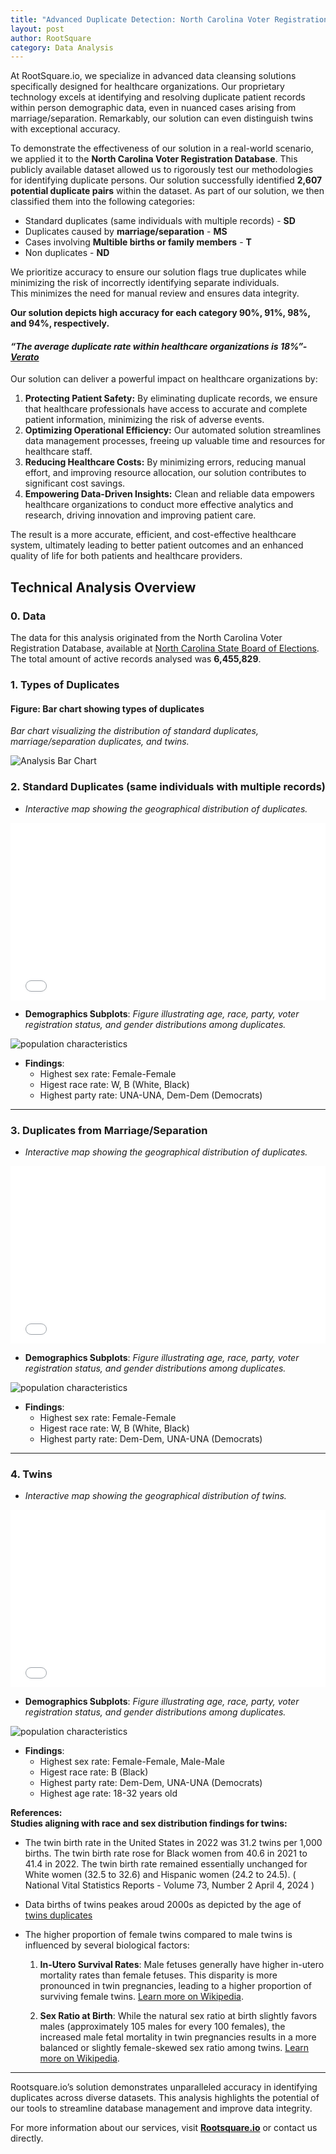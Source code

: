 ```yaml
---
title: "Advanced Duplicate Detection: North Carolina Voter Registration Database Analysis"
layout: post
author: RootSquare
category: Data Analysis
---
```



At RootSquare.io, we specialize in advanced data cleansing solutions specifically designed for healthcare organizations. Our proprietary technology excels at identifying and resolving duplicate patient records within person demographic data, even in nuanced cases arising from marriage/separation. Remarkably, our solution can even distinguish twins with exceptional accuracy.
    
     

To demonstrate the effectiveness of our solution in a real-world scenario, we applied it to the **North Carolina Voter Registration Database**. This publicly available dataset allowed us to rigorously test our methodologies for identifying duplicate persons. Our solution successfully identified **2,607 potential duplicate pairs** within the dataset. As part of our solution, we then classified them into the following categories:

- Standard duplicates (same individuals with multiple records)  - **SD**
- Duplicates caused by **marriage/separation**  - **MS**
- Cases involving **Multible births or family members**  - **T**
- Non duplicates - **ND**

We prioritize accuracy to ensure our solution flags true duplicates while minimizing the risk of incorrectly identifying separate individuals. 
<br>
This minimizes the need for manual review and ensures data integrity.

**Our solution depicts high accuracy for each category 90%, 91%, 98%, and 94%, respectively.** 

#### *“The average duplicate rate within healthcare organizations is 18%”- [Verato](https://verato.com/blog/three-hidden-costs-of-duplicate-records/#:~:text=According%20to%20a%20recent%20Black,fall%20into%20three%20primary%20categories.)*

Our solution can deliver a powerful impact on healthcare organizations by:

1.  **Protecting Patient Safety:** By eliminating duplicate records, we ensure that healthcare professionals have access to accurate and complete patient information, minimizing the risk of adverse events.
2.  **Optimizing Operational Efficiency:** Our automated solution streamlines data management processes, freeing up valuable time and resources for healthcare staff.
3.  **Reducing Healthcare Costs:** By minimizing errors, reducing manual effort, and improving resource allocation, our solution contributes to significant cost savings.
4.  **Empowering Data-Driven Insights:** Clean and reliable data empowers healthcare organizations to conduct more effective analytics and research, driving innovation and improving patient care.

The result is a more accurate, efficient, and cost-effective healthcare system, ultimately leading to better patient outcomes and an enhanced quality of life for both patients and healthcare providers.

## Technical Analysis Overview

### 0. Data

The data for this analysis originated from the North Carolina Voter Registration Database, available at [North Carolina State Board of Elections](https://www.ncsbe.gov/results-data/voter-registration-data).
The total amount of active records analysed was **6,455,829**. 

### 1. Types of Duplicates  

#### **Figure: Bar chart showing types of duplicates**  
*Bar chart visualizing the distribution of standard duplicates, marriage/separation duplicates, and twins.*

![Analysis Bar Chart](/dup_figs_maps/plot_dups_types.png "Bar Chart of Duplicate Types")


### 2. Standard Duplicates (same individuals with multiple records)  

- *Interactive map showing the geographical distribution of duplicates.*  

<div style="position: relative; width: 100%; padding-bottom: 56.25%;">
    <iframe 
        src="/dup_figs_maps/map_standard_dups.html" 
        style="position: absolute; width: 100%; height: 100%; border: none;">
    </iframe>
</div>

- **Demographics Subplots**: *Figure illustrating age, race, party, voter registration status, and gender distributions among duplicates.*

![population characteristics](/dup_figs_maps/plot_stand_dups_stats.png)

- **Findings**:  
  - Highest sex rate: Female-Female
  - Higest race rate: W, B (White, Black) 
  - Highest party rate: UNA-UNA, Dem-Dem (Democrats)  

---

### 3. Duplicates from Marriage/Separation  

- *Interactive map showing the geographical distribution of duplicates.*  

<div style="position: relative; width: 100%; padding-bottom: 56.25%;">
    <iframe 
        src="/dup_figs_maps/map_married_dups.html" 
        style="position: absolute; width: 100%; height: 100%; border: none;">
    </iframe>
</div>

- **Demographics Subplots**: *Figure illustrating age, race, party, voter registration status, and gender distributions among duplicates.*

![population characteristics](/dup_figs_maps/plot_married_dups_stats.png)

- **Findings**:  
  - Highest sex rate: Female-Female
  - Higest race rate: W, B (White, Black) 
  - Highest party rate: Dem-Dem, UNA-UNA (Democrats)   
  
---

### 4. Twins  

- *Interactive map showing the geographical distribution of twins.*  

<div style="position: relative; width: 100%; padding-bottom: 56.25%;">
    <iframe 
        src="/dup_figs_maps/map_twins.html" 
        style="position: absolute; width: 100%; height: 100%; border: none;">
    </iframe>
</div>

- **Demographics Subplots**: *Figure illustrating age, race, party, voter registration status, and gender distributions among duplicates.*

![population characteristics](/dup_figs_maps/plot_twins_stats.png)

- **Findings**:  
  - Highest sex rate: Female-Female, Male-Male
  - Higest race rate: B (Black) 
  - Highest party rate: Dem-Dem, UNA-UNA (Democrats) 
  - Highest age rate: 18-32 years old

**References:**  
**Studies aligning with race and sex distribution findings for twins:**  
- The twin birth rate in the United States in 2022 was 31.2 twins per 1,000 births. The twin birth rate rose for Black women from 40.6 in 2021 to 41.4 in 2022.  The twin birth rate remained essentially unchanged for White women (32.5 to 32.6) and Hispanic women (24.2 to 24.5). ( National Vital Statistics Reports - Volume 73, Number 2 April 4, 2024 )
- Data births of twins peakes aroud 2000s as depicted by the age of [twins duplicates](https://www.cdc.gov/nchs/data/databriefs/db351-h.pdf)
- The higher proportion of female twins compared to male twins is influenced by several biological factors:

    1. **In-Utero Survival Rates**: Male fetuses generally have higher in-utero mortality rates than female fetuses. This disparity is more pronounced in twin pregnancies, leading to a higher proportion of surviving female twins. [Learn more on Wikipedia](https://en.wikipedia.org/wiki/Twin).

    2. **Sex Ratio at Birth**: While the natural sex ratio at birth slightly favors males (approximately 105 males for every 100 females), the increased male fetal mortality in twin pregnancies results in a more balanced or slightly female-skewed sex ratio among twins. [Learn more on Wikipedia](https://en.wikipedia.org/wiki/Twin).


---

Rootsquare.io’s solution demonstrates unparalleled accuracy in identifying duplicates across diverse datasets. This analysis highlights the potential of our tools to streamline database management and improve data integrity.

For more information about our services, visit **[Rootsquare.io](https://rootsquare.io)** or contact us directly.  
